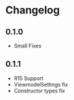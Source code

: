 # Changelog

## 0.1.0
- Small Fixes

## 0.1.1
- R15 Support
- ViewmodelSettings fix
- Constructor types fix
